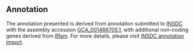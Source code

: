 

Annotation
----------

The annotation presented is derived from annotation submitted to
[INSDC](http://www.insdc.org) with the assembly accession
[GCA\_001466705.1](http://www.ebi.ac.uk/ena/data/view/GCA_001466705.1),
with additional non-coding genes derived from
[Rfam](http://rfam.xfam.org/). For more details, please visit [INSDC
annotation
import](http://ensemblgenomes.org/info/data/insdc_annotation).

